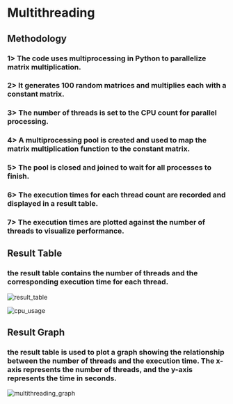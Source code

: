 # Multithreading
## Methodology<br>
### 1> The code uses multiprocessing in Python to parallelize matrix multiplication.
### 2> It generates 100 random matrices and multiplies each with a constant matrix.
### 3> The number of threads is set to the CPU count for parallel processing.
### 4> A multiprocessing pool is created and used to map the matrix multiplication function to the constant matrix.
### 5> The pool is closed and joined to wait for all processes to finish.
### 6> The execution times for each thread count are recorded and displayed in a result table.
### 7> The execution times are plotted against the number of threads to visualize performance.<br>

## Result Table<br>
### the result table contains the number of threads and the corresponding execution time for each thread.
![result_table](https://github.com/rhy004/Multithreading/assets/91721588/a870aa9d-46d5-4fc4-b406-4d2b6b21df7c)

![cpu_usage](https://github.com/rhy004/Multithreading/assets/91721588/d8a15b73-332d-4657-88da-57eeced9f0bd)


## Result Graph<br>
### the result table is used to plot a graph showing the relationship between the number of threads and the execution time. The x-axis represents the number of threads, and the y-axis represents the time in seconds.

![multithreading_graph](https://github.com/rhy004/Multithreading/assets/91721588/8aa24ea9-9bae-44a8-bbef-75db359c3309)
